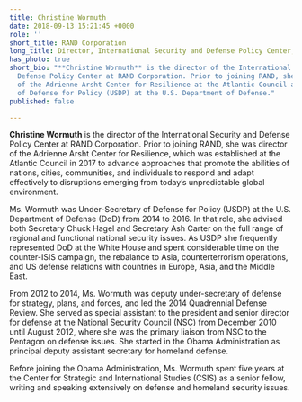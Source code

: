 ```yaml
---
title: Christine Wormuth
date: 2018-09-13 15:21:45 +0000
role: ''
short_title: RAND Corporation
long_title: Director, International Security and Defense Policy Center, RAND Corporation
has_photo: true
short_bio: "**Christine Wormuth** is the director of the International Security and
  Defense Policy Center at RAND Corporation. Prior to joining RAND, she was director
  of the Adrienne Arsht Center for Resilience at the Atlantic Council and Under-Secretary
  of Defense for Policy (USDP) at the U.S. Department of Defense."
published: false

---
```

**Christine Wormuth** is the director of the International Security and Defense Policy Center at RAND Corporation. Prior to joining RAND, she was director of the Adrienne Arsht Center for Resilience, which was established at the Atlantic Council in 2017 to advance approaches that promote the abilities of nations, cities, communities, and individuals to respond and adapt effectively to disruptions emerging from today’s unpredictable global environment.  
  
Ms. Wormuth was Under-Secretary of Defense for Policy (USDP) at the U.S. Department of Defense (DoD) from 2014 to 2016. In that role, she advised both Secretary Chuck Hagel and Secretary Ash Carter on the full range of regional and functional national security issues. As USDP she frequently represented DoD at the White House and spent considerable time on the counter-ISIS campaign, the rebalance to Asia, counterterrorism operations, and US defense relations with countries in Europe, Asia, and the Middle East.    
  
From 2012 to 2014, Ms. Wormuth was deputy under-secretary of defense for strategy, plans, and forces, and led the 2014 Quadrennial Defense Review. She served as special assistant to the president and senior director for defense at the National Security Council (NSC) from December 2010 until August 2012, where she was the primary liaison from NSC to the Pentagon on defense issues. She started in the Obama Administration as principal deputy assistant secretary for homeland defense.   
  
Before joining the Obama Administration, Ms. Wormuth spent five years at the Center for Strategic and International Studies (CSIS) as a senior fellow, writing and speaking extensively on defense and homeland security issues.